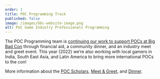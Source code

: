 ```yaml
---
order: 1
title: POC Programming Track
published: false
image: /images/bbc-website-image.png
alt: PoC Game Industry Professionals Programming
---
```


The POC Programming team is [continuing our work to support POCs at Big Bad Con](https://www.bigbadcon.com/blog/poc-programming-at-big-bad-con-2022/) through financial aid, a community dinner, and an industry meet and greet event. This year (2022) we’re also working with local gamers in India, South East Asia, and Latin America to bring more international POCs to the con!

More information about the [POC Scholars](/poc-scholars), [Meet & Greet](/events/poc-meet-greet), and [Dinner](/events/poc-dinner/).
